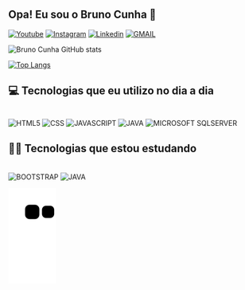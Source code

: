 ## Opa! Eu sou o Bruno Cunha 🤙



[![Youtube](https://img.shields.io/badge/YouTube-FF0000?style=for-the-badge&logo=youtube&logoColor=white)](https://www.youtube.com/channel/UC1SCpJVKc3DYHjTXdpHVE6A)
[![Instagram](https://img.shields.io/badge/Instagram-E4405F?style=for-the-badge&logo=instagram&logoColor=white)]()
[![Linkedin](https://img.shields.io/badge/LinkedIn-0077B5?style=for-the-badge&logo=linkedin&logoColor=white)](https://www.linkedin.com/in/bruno-cunha-15b089218?utm_source=share&utm_campaign=share_via&utm_content=profile&utm_medium=ios_app)
[![GMAIL](https://img.shields.io/badge/Gmail-D14836?style=for-the-badge&logo=gmail&logoColor=white)](mailto:madeirab54@gmail.com)
<div style="display: inline">

![Bruno Cunha GitHub stats](https://github-readme-stats.vercel.app/api?username=Bruno-CLM&show_icons=true&theme=tokyonight&align=center)

[![Top Langs](https://github-readme-stats.vercel.app/api/top-langs/?username=Bruno-CLM&layout=compact&theme=tokyonight)](https://github.com/anuraghazra/github-readme-stats)

</div>

## 💻 Tecnologias que eu utilizo no dia a dia

<div style="display: inline_block"><br/>
    <img align="center" alt="HTML5" src="https://img.shields.io/badge/HTML-239120?style=for-the-badge&logo=html5&logoColor=white"/>
    <img align="center" alt="CSS" src="https://img.shields.io/badge/CSS-239120?&style=for-the-badge&logo=css3&logoColor=white"/>
    <img align="center" alt="JAVASCRIPT" src="https://img.shields.io/badge/JavaScript-F7DF1E?style=for-the-badge&logo=javascript&logoColor=black"/>
    <img align="center" alt="JAVA" src="https://img.shields.io/badge/Java-ED8B00?style=for-the-badge&logo=java&logoColor=white"/>
    <img align="center" alt="MICROSOFT SQLSERVER" src="https://img.shields.io/badge/Microsoft_SQL_Server-CC2927?style=for-the-badge&logo=microsoft-sql-server&logoColor=white"/>

</div>

## 👨‍💻 Tecnologias que estou estudando

<div style="display: inline_block"><br/>
    <img align="center" alt="BOOTSTRAP" src="https://img.shields.io/badge/Bootstrap-563D7C?style=for-the-badge&logo=bootstrap&logoColor=white"/>
    <img align="center" alt="JAVA" src="https://img.shields.io/badge/Java-ED8B00?style=for-the-badge&logo=java&logoColor=white"/>
</div>

![Snake animation](https://github.com/Bruno-CLM/Bruno-CLM/blob/output/github-contribution-grid-snake.svg)
